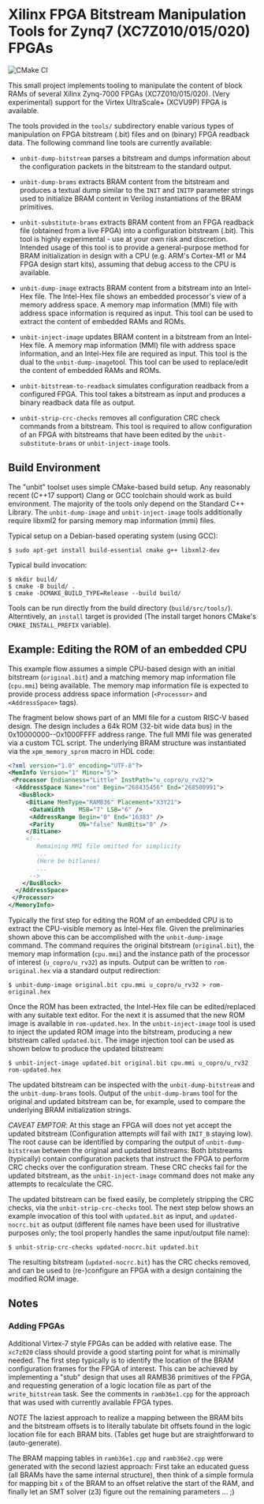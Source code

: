 # Xilinx FPGA Bitstream Manipulation Tools for Zynq7 (XC7Z010/015/020) FPGAs
![CMake CI](https://github.com/jowinter/unbit/actions/workflows/c-cpp.yml/badge.svg)

This small project implements tooling to manipulate the content of block RAMs of several
Xilinx Zynq-7000 FPGAs (XC7Z010/015/020). (Very experimental) support for the
Virtex UltraScale+ (XCVU9P) FPGA is available.

The tools provided in the `tools/` subdirectory enable various types of manipulation on
FPGA bitstream (.bit) files and on (binary) FPGA readback data. The following command
line tools are currently available:

- `unbit-dump-bitstream` parses a bitstream and dumps information about the configuration
  packets in the bitstream to the standard output.

- `unbit-dump-brams` extracts BRAM content from the bitstream and produces a textual dump
  similar to the `INIT` and `INITP` parameter strings used to initialize BRAM content in
  Verilog instantiations of the BRAM primitives.

- `unbit-substitute-brams` extracts BRAM content from an FPGA readback file (obtained from
  a live FPGA) into a configuration bitstream (.bit). This tool is highly experimental - use
  at your own risk and discretion. Intended usage of this tool is to provide a general-purpose
  method for BRAM initialization in design with a CPU (e.g. ARM's Cortex-M1 or M4 FPGA design start kits),
  assuming that debug access to the CPU is available.

- `unbit-dump-image` extracts BRAM content from a bitstream into an Intel-Hex file. The Intel-Hex
  file shows an embedded processor's view of a memory address space. A memory map information (MMI)
  file with address space information is required as input. This tool can be used to extract the
  content of embedded RAMs and ROMs.

- `unbit-inject-image` updates BRAM content in a bitstream from an Intel-Hex file. A memory map
  information (MMI) file with address space information, and an Intel-Hex file are required as input.
  This tool is the dual to the `unbit-dump-image`tool. This tool can be used to replace/edit the
  content of embedded RAMs and ROMs.

- `unbit-bitstream-to-readback` simulates configuration readback from a configured FPGA. This
  tool takes a bitstream as input and produces a binary readback data file as output.

- `unbit-strip-crc-checks` removes all configuration CRC check commands from a bitstream. This
  tool is required to allow configuration of an FPGA with bitstreams that have been edited
  by the `unbit-substitute-brams` or `unbit-inject-image` tools.

## Build Environment ##

The "unbit" toolset uses simple CMake-based build setup. Any reasonably recent (C++17 support)
Clang or GCC toolchain should work as build environment. The majority of the tools only depend on
the Standard C++ Library. The `unbit-dump-image` and `unbit-inject-image` tools additionally require
libxml2 for parsing memory map information (mmi) files.

Typical setup on a Debian-based operating system (using GCC):

``` shell
$ sudo apt-get install build-essential cmake g++ libxml2-dev
```

Typical build invocation:
```
$ mkdir build/
$ cmake -B build/ .
$ cmake -DCMAKE_BUILD_TYPE=Release --build build/
```

Tools can be run directly from the build directory (`build/src/tools/`). Alterntively,
an `install` target is provided (The install target honors CMake's `CMAKE_INSTALL_PREFIX`
variable).

## Example: Editing the ROM of an embedded CPU ##

This example flow assumes a simple CPU-based design with an initial bitstream (`original.bit`)
and a matching memory map information file (`cpu.mmi`) being available. The memory map information
file is expected to provide process address space information (`<Processor>` and `<AddressSpace>`
tags).

The fragment below shows part of an MMI file for a custom RISC-V based design. The design
includes a 64k ROM (32-bit wide data bus) in the 0x10000000--0x1000FFFF address range. The
full MMI file was generated via a custom TCL script. The underlying BRAM structure was instantiated
via the `xpm_memory_sprom` macro in HDL code:

``` xml
<?xml version="1.0" encoding="UTF-8"?>
<MemInfo Version="1" Minor="5">
 <Processor Endianness="Little" InstPath="u_copro/u_rv32">
  <AddressSpace Name="rom" Begin="268435456" End="268500991">
   <BusBlock>
	 <BitLane MemType="RAMB36" Placement="X3Y21">
	  <DataWidth    MSB="7" LSB="6" />
	  <AddressRange Begin="0" End="16383" />
	  <Parity       ON="false" NumBits="0" />
	 </BitLane>
	 <!--
		Remaining MMI file omitted for simplicity
		...
		(Here be bitlanes)
		...
	  -->
	</BusBlock>
  </AddressSpace>
 </Processor>
</MemoryInfo>
```

Typically the first step for editing the ROM of an embedded CPU is to extract the CPU-visible
memory as Intel-Hex file. Given the preliminaries shown above this can be accomplished with
the `unbit-dump-image` command. The command requires the original bitstream (`original.bit`),
the memory map information (`cpu.mmi`) and the instance path of the processor of
interest (`u_copro/u_rv32`) as inputs. Output can be written to `rom-original.hex` via a
standard output redirection:

``` shell
$ unbit-dump-image original.bit cpu.mmi u_copro/u_rv32 > rom-original.hex
```

Once the ROM has been extracted, the Intel-Hex file can be edited/replaced with any suitable
text editor. For the next it is assumed that the new ROM image is available in `rom-updated.hex`.
In the `unbit-inject-image` tool is used to inject the updated ROM image into the bitstream,
producing a new bitstream called `updated.bit`. The image injection tool can be used as shown
below to produce the updated bitstream:

``` shell
$ unbit-inject-image updated.bit original.bit cpu.mmi u_copro/u_rv32 rom-updated.hex
```

The updated bitstream can be inspected with the `unbit-dump-bitstream` and the `unbit-dump-brams`
tools. Output of the `unbit-dump-brams` tool for the original and updated bitstream can be,
for example, used to compare the underlying BRAM initialization strings.

*CAVEAT EMPTOR*: At this stage an FPGA will does not yet accept the updated bitstream
(Configuration attempts *will* fail with `INIT_B` staying low). The root cause can be
identified by comparing the output of `unbit-dump-bitstream` between the original and
updated bitstreams: Both bitstreams (typically) contain configuration packets that instruct
the FPGA to perform CRC checks over the configuration stream. These CRC checks fail for
the updated bitstream, as the `unbit-inject-image` command does not make any attempts
to recalculate the CRC.

The updated bitstream can be fixed easily, be completely stripping the CRC checks, via
the `unbit-strip-crc-checks` tool. The next step below shows an example invocation of
this tool with `updated.bit` as input, and `updated-nocrc.bit` as output (different
file names have been used for illustrative purposes only; the tool properly handles
the same input/output file name):

``` shell
$ unbit-strip-crc-checks updated-nocrc.bit updated.bit
```

The resulting bitstream (`updated-nocrc.bit`) has the CRC checks removed, and can
be used to (re-)configure an FPGA with a design containing the modified ROM image.

## Notes ##

### Adding FPGAs ###

Additional Virtex-7 style FPGAs can be added with relative ease. The `xc7z020` class should provide
a good starting point for what is minimally needed. The first step typically is to identify the
location of the BRAM configuration frames for the FPGA of interest. This can be achieved by
implementing a "stub" design that uses all RAMB36 primitives of the FPGA, and requesting generation
of a logic location file as part of the `write_bitstream` task. See the comments in `ramb36e1.cpp`
for the approach that was used with currently available FPGA types.

*NOTE* The laziest approach to realize a mapping between the BRAM bits and the bitstream offsets
is to literally tabulate bit offsets found in the logic location file for each BRAM bits. (Tables
get huge but are straightforward to (auto-generate).

The BRAM mapping tables in `ramb36e1.cpp` and `ramb36e2.cpp` were generated with the second
laziest approach: First take an educated guess (all BRAMs have the same internal structure),
then think of a simple formula for mapping bit `x` of the BRAM to an offset relative the start
of the RAM, and finally let an SMT solver (z3) figure out the remaining parameters ... ;)
